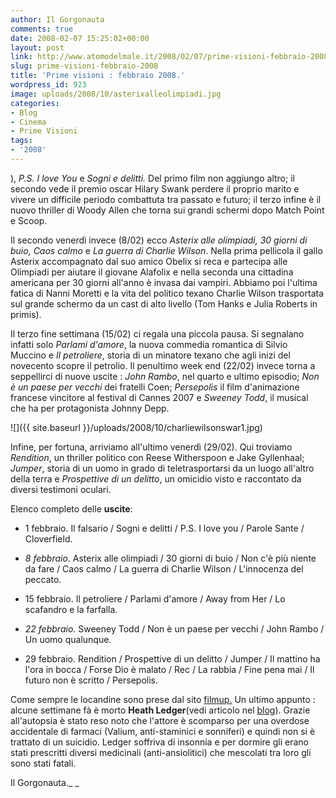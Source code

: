 ```yaml
---
author: Il Gorgonauta
comments: true
date: 2008-02-07 15:25:02+00:00
layout: post
link: http://www.atomodelmale.it/2008/02/07/prime-visioni-febbraio-2008/
slug: prime-visioni-febbraio-2008
title: 'Prime visioni : febbraio 2008.'
wordpress_id: 923
image: uploads/2008/10/asterixalleolimpiadi.jpg
categories:
- Blog
- Cinema
- Prime Visioni
tags:
- '2008'
---
```


), _P.S. I love You_ e _Sogni e delitti._ Del primo film non aggiungo altro; il secondo vede il premio oscar Hilary Swank perdere il proprio marito e vivere un difficile periodo combattuta tra passato e futuro; il terzo infine è il nuovo thriller di Woody Allen che torna sui grandi schermi dopo Match Point e Scoop.

Il secondo venerdì invece (8/02) ecco _Asterix alle olimpiadi, 30 giorni di buio, Caos calmo_ e _La guerra di Charlie Wilson_. Nella prima pellicola il gallo Asterix accompagnato dal suo amico Obelix si reca e partecipa alle Olimpiadi per aiutare il giovane Alafolix e nella seconda una cittadina americana per 30 giorni all'anno è invasa dai vampiri. Abbiamo poi l'ultima fatica di Nanni Moretti e la vita del politico texano Charlie Wilson trasportata sul grande schermo da un cast di alto livello (Tom Hanks e Julia Roberts in primis).

Il terzo fine settimana (15/02) ci regala una piccola pausa. Si segnalano infatti solo _Parlami d'amore_, la nuova commedia romantica di Silvio Muccino e _Il petroliere_, storia di un minatore texano che agli inizi del novecento scopre il petrolio. Il penultimo week end (22/02) invece torna a seppellirci di nuove uscite : _John Rambo_, nel quarto e ultimo episodio; _Non è un paese per vecchi_ dei fratelli Coen; _Persepolis_ il film d'animazione francese vincitore al festival di Cannes 2007 e _Sweeney Todd_, il musical che ha per protagonista Johnny Depp.

![]({{ site.baseurl }}/uploads/2008/10/charliewilsonswar1.jpg)

Infine, per fortuna, arriviamo all'ultimo venerdì (29/02). Qui troviamo _Rendition_, un thriller politico con Reese Witherspoon e Jake Gyllenhaal; _Jumper_, storia di un uomo in grado di teletrasportarsi da un luogo all'altro della terra e _Prospettive di un delitto_, un omicidio visto e raccontato da diversi testimoni oculari.

Elenco completo delle **uscite**:

	
  * 1 febbraio. Il falsario / Sogni e delitti / P.S. I love you / Parole Sante / Cloverfield.

	
  * _8 febbraio_.  Asterix alle olimpiadi / 30 giorni di buio / Non c'è più niente da fare / Caos calmo / La guerra di Charlie Wilson / L'innocenza del peccato.

	
  * 15 febbraio. Il petroliere / Parlami d'amore / Away from Her / Lo scafandro e la farfalla.

	
  * _22 febbraio_. Sweeney Todd / Non è un paese per vecchi / John Rambo / Un uomo qualunque.

	
  * 29 febbraio.  Rendition / Prospettive di un delitto / Jumper / Il mattino ha l'ora in bocca / Forse Dio è malato / Rec / La rabbia / Fine pena mai / Il futuro non è scritto / Persepolis.

Come sempre le locandine sono prese dal sito [filmup.](http://filmup.leonardo.it/index.htm) Un ultimo appunto : alcune settimane fà è morto **Heath Ledger**(vedi articolo nel [blog](/2008/01/23/la-scomparsa-di-heath-ledger/)). Grazie all'autopsia è stato reso noto che l'attore è scomparso per una overdose accidentale di farmaci (Valium, anti-staminici e sonniferi) e quindi non si è trattato di un suicidio. Ledger soffriva di insonnia e per dormire gli erano stati prescritti diversi medicinali (anti-ansiolitici) che mescolati tra loro gli sono stati fatali.

Il Gorgonauta._
_
